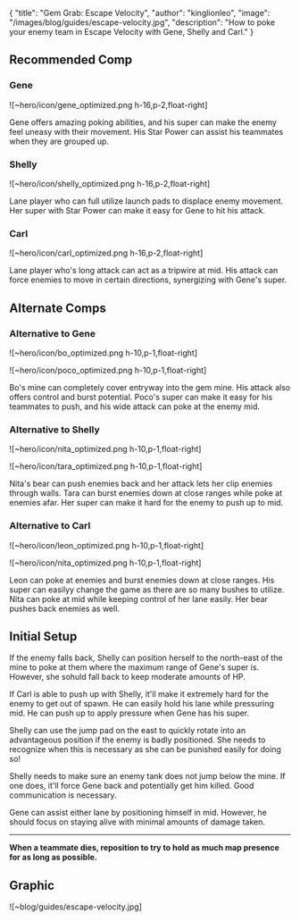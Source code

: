 { "title": "Gem Grab: Escape Velocity", "author": "kinglionleo", "image": "/images/blog/guides/escape-velocity.jpg", "description": "How to poke your enemy team in Escape Velocity with Gene, Shelly and Carl." }

Recommended Comp
---

### Gene

![~hero/icon/gene_optimized.png h-16,p-2,float-right] 

Gene offers amazing poking abilities, and his super can make the enemy feel uneasy with their movement. His Star Power can assist his teammates when they are grouped up.

### Shelly

![~hero/icon/shelly_optimized.png h-16,p-2,float-right] 

Lane player who can full utilize launch pads to displace enemy movement. Her super with Star Power can make it easy for Gene to hit his attack.

### Carl

![~hero/icon/carl_optimized.png h-16,p-2,float-right] 

Lane player who's long attack can act as a tripwire at mid. His attack can force enemies to move in certain directions, synergizing with Gene's super.

Alternate Comps
---

### Alternative to Gene

![~hero/icon/bo_optimized.png h-10,p-1,float-right]

![~hero/icon/poco_optimized.png h-10,p-1,float-right]

Bo's mine can completely cover entryway into the gem mine. His attack also offers control and burst potential.
Poco's super can make it easy for his teammates to push, and his wide attack can poke at the enemy mid.

### Alternative to Shelly

![~hero/icon/nita_optimized.png h-10,p-1,float-right]

![~hero/icon/tara_optimized.png h-10,p-1,float-right]

Nita's bear can push enemies back and her attack lets her clip enemies through walls.
Tara can burst enemies down at close ranges while poke at enemies afar. Her super can make it hard for the enemy to push up to mid.

### Alternative to Carl

![~hero/icon/leon_optimized.png h-10,p-1,float-right]

![~hero/icon/nita_optimized.png h-10,p-1,float-right]

Leon can poke at enemies and burst enemies down at close ranges. His super can easilyy change the game as there are so many bushes to utilize.
Nita can poke at mid while keeping control of her lane easily. Her bear pushes back enemies as well.

Initial Setup
---

If the enemy falls back, Shelly can position herself to the north-east of the mine to poke at them where the maximum range of Gene's super is. However, she sohuld fall back to keep moderate amounts of HP.

If Carl is able to push up with Shelly, it'll make it extremely hard for the enemy to get out of spawn. He can easily hold his lane while pressuring mid. He can push up to apply pressure when Gene has his super.

Shelly can use the jump pad on the east to quickly rotate into an advantageous position if the enemy is badly positioned. She needs to recognize when this is necessary as she can be punished easily for doing so!

Shelly needs to make sure an enemy tank does not jump below the mine. If one does, it'll force Gene back and potentially get him killed. Good communication is necessary.

Gene can assist either lane by positioning himself in mid. However, he should focus on staying alive with minimal amounts of damage taken.

---

**When a teammate dies, reposition to try to hold as much map presence for as long as possible.**

Graphic
---

![~blog/guides/escape-velocity.jpg]
